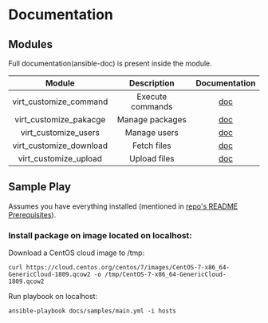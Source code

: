 # Documentation

## Modules

Full documentation(ansible-doc) is present inside the module.

| Module                   | Description                | Documentation                                                                |
|:------------------------:|:--------------------------:|:----------------------------------------------------------------------------:|
| virt_customize_command   | Execute commands           | [doc](/ansible/modules/virt_customize/virt_customize_command.py#L14-L41)    |
| virt_customize_pakacge   | Manage packages            | [doc](/ansible/modules/virt_customize/virt_customize_package.py#L14-L123)    |
| virt_customize_users     | Manage users               | [doc](/ansible/modules/virt_customize/virt_customize_users.py#L14-L91)       |
| virt_customize_download  | Fetch files                | [doc](/ansible/modules/virt_customize/virt_customize_download.py#L14-L101)   |
| virt_customize_upload    | Upload files               | [doc](/ansible/modules/virt_customize/virt_customize_upload.py#L14-L98)      |

## Sample Play

Assumes you have everything installed (mentioned in [repo's README Prerequisites](/README.md#Prerequisites)).

### Install package on image located on localhost:

Download a CentOS cloud image to /tmp:

`curl https://cloud.centos.org/centos/7/images/CentOS-7-x86_64-GenericCloud-1809.qcow2 -o /tmp/CentOS-7-x86_64-GenericCloud-1809.qcow2`

Run playbook on localhost:

`ansible-playbook docs/samples/main.yml -i hosts`
